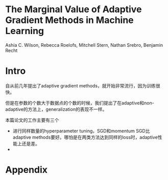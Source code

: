 # The Marginal Value of Adaptive Gradient Methods in Machine Learning

Ashia C. Wilson, Rebecca Roelofs, Mitchell Stern, Nathan Srebro, Benjamin Recht

# Intro

自从前几年提出了adaptive gradient methods，就开始非常流行，因为训练很快。

但是在参数的个数大于数据点的个数的时候，我们提出了在adaptive和non-adaptive的方法上，generalization的表现不一样。

本篇论文的工作主要有三个

+ 进行同样数量的hyperparameter tuning，SGD和momentum SGD比adaptive methods要好。哪怕是在两类方法达到同样的loss时，adaptive性能上还是差。
+ 

# Appendix